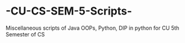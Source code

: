 # -CU-CS-SEM-5-Scripts-
Miscellaneous scripts of Java OOPs, Python, DIP in python for CU 5th Semester of CS
